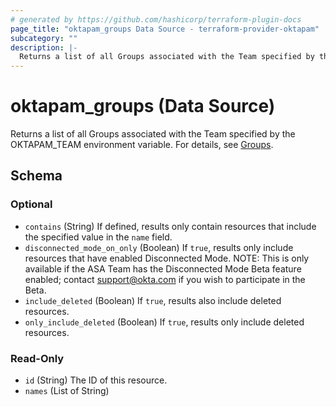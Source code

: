 ```yaml
---
# generated by https://github.com/hashicorp/terraform-plugin-docs
page_title: "oktapam_groups Data Source - terraform-provider-oktapam"
subcategory: ""
description: |-
  Returns a list of all Groups associated with the Team specified by the OKTAPAMTEAM environment variable. For details, see [Groups](https://help.okta.com/asa/en-us/Content/Topics/AdvServer_Access/docs/setup/groups.htm).
---
```


# oktapam_groups (Data Source)

Returns a list of all Groups associated with the Team specified by the OKTAPAM_TEAM environment variable. For details, see [Groups](https://help.okta.com/asa/en-us/Content/Topics/Adv_Server_Access/docs/setup/groups.htm).



<!-- schema generated by tfplugindocs -->
## Schema

### Optional

- `contains` (String) If defined, results only contain resources that include the specified value in the `name` field.
- `disconnected_mode_on_only` (Boolean) If `true`, results only include resources that have enabled Disconnected Mode. NOTE: This is only available if the ASA Team has the Disconnected Mode Beta feature enabled; contact support@okta.com if you wish to participate in the Beta.
- `include_deleted` (Boolean) If `true`, results also include deleted resources.
- `only_include_deleted` (Boolean) If `true`, results only include deleted resources.

### Read-Only

- `id` (String) The ID of this resource.
- `names` (List of String)


